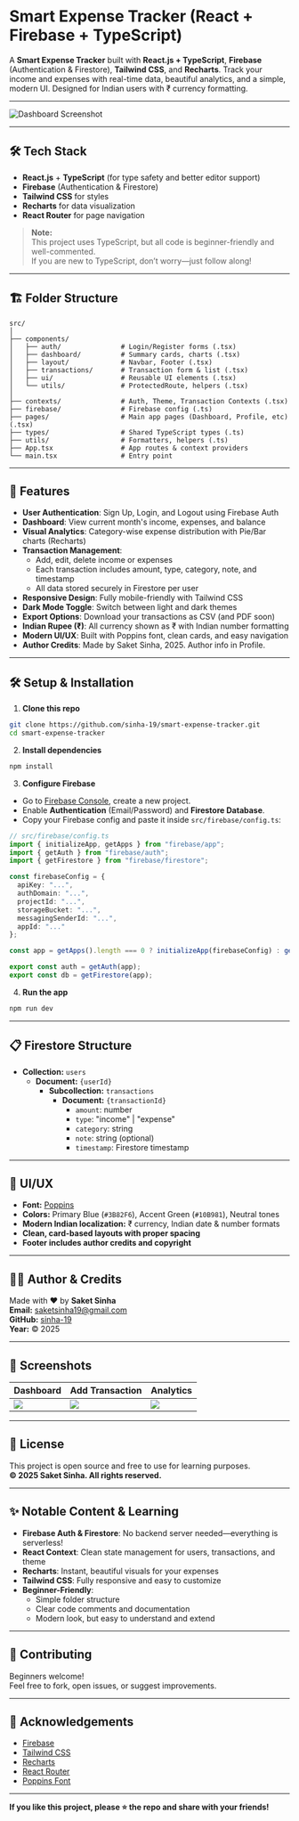 # Smart Expense Tracker (React + Firebase + TypeScript)

A **Smart Expense Tracker** built with **React.js + TypeScript**, **Firebase** (Authentication & Firestore), **Tailwind CSS**, and **Recharts**. Track your income and expenses with real-time data, beautiful analytics, and a simple, modern UI. Designed for Indian users with ₹ currency formatting.

---

![Dashboard Screenshot](./public/screenshot.png)

---

## 🛠️ Tech Stack

- **React.js** + **TypeScript** (for type safety and better editor support)
- **Firebase** (Authentication & Firestore)
- **Tailwind CSS** for styles
- **Recharts** for data visualization
- **React Router** for page navigation

> **Note:**  
> This project uses TypeScript, but all code is beginner-friendly and well-commented.  
> If you are new to TypeScript, don’t worry—just follow along!

---

## 🏗️ Folder Structure

```
src/
│
├── components/
│   ├── auth/               # Login/Register forms (.tsx)
│   ├── dashboard/          # Summary cards, charts (.tsx)
│   ├── layout/             # Navbar, Footer (.tsx)
│   ├── transactions/       # Transaction form & list (.tsx)
│   ├── ui/                 # Reusable UI elements (.tsx)
│   └── utils/              # ProtectedRoute, helpers (.tsx)
│
├── contexts/               # Auth, Theme, Transaction Contexts (.tsx)
├── firebase/               # Firebase config (.ts)
├── pages/                  # Main app pages (Dashboard, Profile, etc) (.tsx)
├── types/                  # Shared TypeScript types (.ts)
├── utils/                  # Formatters, helpers (.ts)
├── App.tsx                 # App routes & context providers
└── main.tsx                # Entry point
```

---

## 🚀 Features

- **User Authentication**: Sign Up, Login, and Logout using Firebase Auth
- **Dashboard**: View current month's income, expenses, and balance
- **Visual Analytics**: Category-wise expense distribution with Pie/Bar charts (Recharts)
- **Transaction Management**:
  - Add, edit, delete income or expenses
  - Each transaction includes amount, type, category, note, and timestamp
  - All data stored securely in Firestore per user
- **Responsive Design**: Fully mobile-friendly with Tailwind CSS
- **Dark Mode Toggle**: Switch between light and dark themes
- **Export Options**: Download your transactions as CSV (and PDF soon)
- **Indian Rupee (₹)**: All currency shown as ₹ with Indian number formatting
- **Modern UI/UX**: Built with Poppins font, clean cards, and easy navigation
- **Author Credits**: Made by Saket Sinha, 2025. Author info in Profile.

---

## 🛠️ Setup & Installation

1. **Clone this repo**

```bash
git clone https://github.com/sinha-19/smart-expense-tracker.git
cd smart-expense-tracker
```

2. **Install dependencies**

```bash
npm install
```

3. **Configure Firebase**

- Go to [Firebase Console](https://console.firebase.google.com/), create a new project.
- Enable **Authentication** (Email/Password) and **Firestore Database**.
- Copy your Firebase config and paste it inside `src/firebase/config.ts`:

```typescript
// src/firebase/config.ts
import { initializeApp, getApps } from "firebase/app";
import { getAuth } from "firebase/auth";
import { getFirestore } from "firebase/firestore";

const firebaseConfig = {
  apiKey: "...",
  authDomain: "...",
  projectId: "...",
  storageBucket: "...",
  messagingSenderId: "...",
  appId: "..."
};

const app = getApps().length === 0 ? initializeApp(firebaseConfig) : getApps()[0];

export const auth = getAuth(app);
export const db = getFirestore(app);
```

4. **Run the app**

```bash
npm run dev
```

---

## 📋 Firestore Structure

- **Collection:** `users`
  - **Document:** `{userId}`
    - **Subcollection:** `transactions`
      - **Document:** `{transactionId}`
        - `amount`: number
        - `type`: "income" | "expense"
        - `category`: string
        - `note`: string (optional)
        - `timestamp`: Firestore timestamp

---

## 🎨 UI/UX

- **Font:** [Poppins](https://fonts.google.com/specimen/Poppins)
- **Colors:** Primary Blue (`#3B82F6`), Accent Green (`#10B981`), Neutral tones
- **Modern Indian localization:** ₹ currency, Indian date & number formats
- **Clean, card-based layouts with proper spacing**
- **Footer includes author credits and copyright**

---

## 👨‍💻 Author & Credits

Made with ❤️ by **Saket Sinha**  
**Email:** saketsinha19@gmail.com  
**GitHub:** [sinha-19](https://github.com/sinha-19)  
**Year:** © 2025

---

## 📱 Screenshots

| Dashboard | Add Transaction | Analytics |
|-----------|----------------|-----------|
| ![](./public/dashboard.png) | ![](./public/add-transaction.png) | ![](./public/analytics.png) |

---

## 📝 License

This project is open source and free to use for learning purposes.  
**© 2025 Saket Sinha. All rights reserved.**

---

## ✨ Notable Content & Learning

- **Firebase Auth & Firestore**: No backend server needed—everything is serverless!
- **React Context**: Clean state management for users, transactions, and theme
- **Recharts**: Instant, beautiful visuals for your expenses
- **Tailwind CSS**: Fully responsive and easy to customize
- **Beginner-Friendly**: 
  - Simple folder structure
  - Clear code comments and documentation
  - Modern look, but easy to understand and extend

---

## 🤝 Contributing

Beginners welcome!  
Feel free to fork, open issues, or suggest improvements.

---

## 🙏 Acknowledgements

- [Firebase](https://firebase.google.com/)
- [Tailwind CSS](https://tailwindcss.com/)
- [Recharts](https://recharts.org/)
- [React Router](https://reactrouter.com/)
- [Poppins Font](https://fonts.google.com/specimen/Poppins)

---

**If you like this project, please ⭐️ the repo and share with your friends!**
